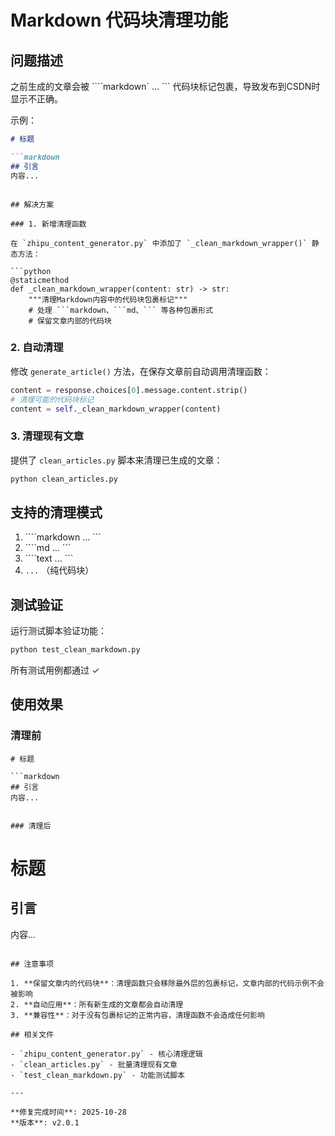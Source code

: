 # Markdown 代码块清理功能

## 问题描述

之前生成的文章会被 ````markdown` ... ``` 代码块标记包裹，导致发布到CSDN时显示不正确。

示例：
```markdown
# 标题

```markdown
## 引言
内容...
```
```

## 解决方案

### 1. 新增清理函数

在 `zhipu_content_generator.py` 中添加了 `_clean_markdown_wrapper()` 静态方法：

```python
@staticmethod
def _clean_markdown_wrapper(content: str) -> str:
    """清理Markdown内容中的代码块包裹标记"""
    # 处理 ```markdown、```md、``` 等各种包裹形式
    # 保留文章内部的代码块
```

### 2. 自动清理

修改 `generate_article()` 方法，在保存文章前自动调用清理函数：

```python
content = response.choices[0].message.content.strip()
# 清理可能的代码块标记
content = self._clean_markdown_wrapper(content)
```

### 3. 清理现有文章

提供了 `clean_articles.py` 脚本来清理已生成的文章：

```bash
python clean_articles.py
```

## 支持的清理模式

1. ````markdown ... ``` 
2. ````md ... ```
3. ````text ... ```
4. ``` ... ``` （纯代码块）

## 测试验证

运行测试脚本验证功能：
```bash
python test_clean_markdown.py
```

所有测试用例都通过 ✓

## 使用效果

### 清理前
```
# 标题

```markdown
## 引言
内容...
```
```

### 清理后
```
# 标题

## 引言
内容...
```

## 注意事项

1. **保留文章内的代码块**：清理函数只会移除最外层的包裹标记，文章内部的代码示例不会被影响
2. **自动应用**：所有新生成的文章都会自动清理
3. **兼容性**：对于没有包裹标记的正常内容，清理函数不会造成任何影响

## 相关文件

- `zhipu_content_generator.py` - 核心清理逻辑
- `clean_articles.py` - 批量清理现有文章
- `test_clean_markdown.py` - 功能测试脚本

---

**修复完成时间**: 2025-10-28  
**版本**: v2.0.1
